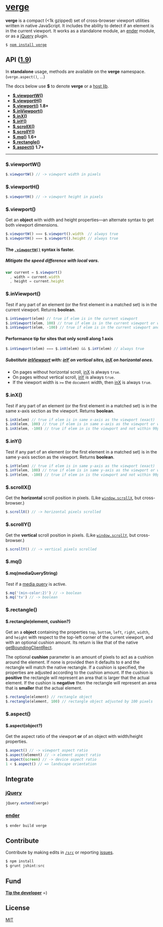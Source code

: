 # [verge](../../)

<b>verge</b> is a compact (<1k gzipped) set of cross-browser viewport utilities written in native JavaScript. It includes the ability to detect if an element is in the current viewport. It works as a standalone module, an [ender](#ender) module, or as a [jQuery](#jquery) plugin.

<pre>
<code>$ <a href="https://npmjs.org/package/verge">npm install verge</a></code>
</pre>

## API ([1.9](../../releases))

In <b>standalone</b> usage, methods are available on the <b>verge</b> namespace. (`verge.aspect()`, &hellip;)

The docs below use <b>$</b> to denote <b>verge</b> or a [host lib](#integrate).

- <a href="#viewportw"><b>$.viewportW()</b></a>
- <a href="#viewporth"><b>$.viewportH()</b></a>
- <a href="#viewport"><b>$.viewport()</b></a> <b>1.8+</b>
- <a href="#inviewport"><b>$.inViewport()</b></a>
- <a href="#inx"><b>$.inX()</b></a>
- <a href="#iny"><b>$.inY()</b></a>
- <a href="#scrollx"><b>$.scrollX()</b></a>
- <a href="#scrolly"><b>$.scrollY()</b></a>
- <a href="#mq"><b>$.mq()</b></a> <b>1.6+</b>
- <a href="#rectangle"><b>$.rectangle()</b></a>
- <a href="#aspect"><b>$.aspect()</b></a> <b>1.7+</b>

***

### $.viewportW()

```js
$.viewportW() // -> viewport width in pixels
```

### $.viewportH()

```js
$.viewportH() // -> viewport height in pixels
```

### $.viewport()

Get an <b>object</b> with width and height properties&mdash;an alternate syntax to get both viewport dimensions.

```js
$.viewportW() === $.viewport().width  // always true
$.viewportH() === $.viewport().height // always true
```

#### The [`.viewportW()`](#viewportw) syntax is faster. 
##### Mitigate the speed difference with local vars.

```js
var current = $.viewport()
  , width = current.width
  , height = current.height
```

### $.inViewport()

Test if any part of an element (or the first element in a matched set) is in the current viewport. Returns **boolean**.

```js
$.inViewport(elem) // true if elem is in the current viewport
$.inViewport(elem, 100) // true if elem is in the current viewport or within 100px of it
$.inViewport(elem, -100) // true if elem is in the current viewport and not within 99px of the edge
```

#### Performance tip for sites that only scroll along **1** axis

```js
$.inViewport(elem) === $.inX(elem) && $.inY(elem) // always true
```

##### Substitute [inViewport](#inviewport) with: [inY](#iny) on *vertical* sites, [inX](#inx) on *horizontal* ones. 

- On pages without horizontal scroll, [inX](#inx) is always `true`. 
- On pages without vertical scroll, [inY](#iny) is always `true`. 
- If the viewport width is `>=` the `document` width, then [inX](#inx) is always `true`.

### $.inX()

Test if any part of an element (or the first element in a matched set) is in the same x-axis section as the viewport. Returns **boolean**. 

```js
$.inX(elem) // true if elem is in same x-axis as the viewport (exact)
$.inX(elem, 100) // true if elem is in same x-axis as the viewport or within 100px of it
$.inX(elem, -100) // true if elem in is the viewport and not within 99px of the edge
```

### $.inY()

Test if any part of an element (or the first element in a matched set) is in the same y-axis section as the viewport. Returns **boolean**.

```js
$.inY(elem) // true if elem is in same y-axis as the viewport (exact)
$.inY(elem, 100) // true if elem is in same y-axis as the viewport or within 100px of it
$.inY(elem, -100) // true if elem in is the viewport and not within 99px of the edge
```

### $.scrollX()

Get the <b>horizontal</b> scroll position in pixels. (Like [`window.scrollX`](https://developer.mozilla.org/en-US/docs/Web/API/Window.scrollX), but cross-browser.)

```js
$.scrollX() // -> horizontal pixels scrolled
```

### $.scrollY()

Get the <b>vertical</b> scroll position in pixels. (Like [`window.scrollY`](https://developer.mozilla.org/en-US/docs/Web/API/Window.scrollY), but cross-browser.)

```js
$.scrollY() // -> vertical pixels scrolled
```

### $.mq()
#### $.mq(mediaQueryString)

Test if a [media query](http://airve.com/mq/) is active.

```js
$.mq('(min-color:2)') // -> boolean
$.mq('tv') // -> boolean
```

### $.rectangle()
#### $.rectangle(element, cushion?)

Get an a <b>object</b> containing the properties `top`, `bottom`, `left`, `right`, `width`, and `height` with respect to the top-left corner of the current viewport, and with an optional cushion amount. Its return is like that of the native [getBoundingClientRect](https://developer.mozilla.org/en/DOM/element.getBoundingClientRect).

The optional <b>cushion</b> parameter is an amount of pixels to act as a cushion around the element. If none is provided then it defaults to `0` and the rectangle will match the native rectangle. If a cushion is specified, the properties are adjusted according to the cushion amount. If the cushion is **positive** the rectangle will represent an area that is larger that the actual element. If the cushion is **negative** then the rectangle will represent an area that is **smaller** that the actual element. 

```js
$.rectangle(element) // rectangle object
$.rectangle(element, 100) // rectangle object adjusted by 100 pixels
```

### $.aspect()
#### $.aspect(object?)

Get the aspect ratio of the viewport <b>or</b> of an object with width/height properties.

```js
$.aspect() // -> viewport aspect ratio
$.aspect(element) // -> element aspect ratio
$.aspect(screen) // -> device aspect ratio
1 < $.aspect() // => landscape orientation
```

## <a name="integrate"></a>Integrate

### <a href="http://jquery.com">jQuery</a>

```js
jQuery.extend(verge)
```

### <a href="https://github.com/ender-js">ender</a>

```sh
$ ender build verge
```

## Contribute

Contribute by making edits in [`/src`](./src) or reporting [issues](../../issues).

```sh
$ npm install
$ grunt jshint:src
```

## Fund

<b>[Tip the developer](https://www.gittip.com/ryanve/)</b> =)

## License

[MIT](http://opensource.org/licenses/MIT)